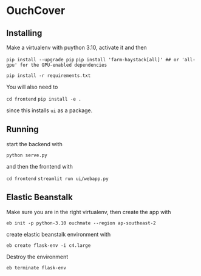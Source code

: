# OuchCover

## Installing

Make a virtualenv with puython 3.10, activate it and then 

`pip install --upgrade pip`
`pip install 'farm-haystack[all]' ## or 'all-gpu' for the GPU-enabled dependencies`

`pip install -r requirements.txt`

You will also need to 

`cd frontend`
`pip install -e .`

since this installs `ui` as a package.

## Running

start the backend with

`python serve.py`

and then the frontend with

`cd frontend`
`streamlit run ui/webapp.py`


## Elastic Beanstalk

Make sure you are in the right virtualenv, then create the app with

`eb init -p python-3.10 ouchmate --region ap-southeast-2`

create elastic beanstalk environment with

`eb create flask-env -i c4.large`

Destroy the environment 

`eb terminate flask-env`
